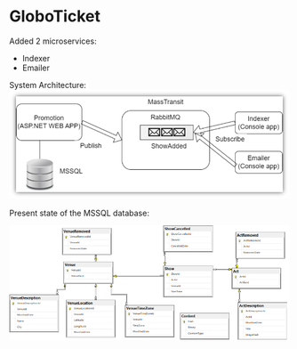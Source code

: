 # GloboTicket

Added 2 microservices:
- Indexer
- Emailer

System Architecture:
![System Architecture1](system-architecture1.png)

Present state of the MSSQL database:


![E R D Venue Location Time Zone](ERD_venueLocation_TimeZone.png)

